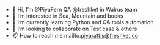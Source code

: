 - 👋 Hi, I’m @PiyaFern QA @freshket in Walrus team
- 👀 I’m interested in Sea, Mountain and books
- 🌱 I’m currently learning Python and QA tools automation
- 💞️ I’m looking to collaborate on Test case & others
- 📫 How to reach me mailto:piyaratt.s@freshket.co

<!---
PiyaFern/PiyaFern is a ✨ special ✨ repository because its `README.md` (this file) appears on your GitHub profile.
You can click the Preview link to take a look at your changes.
--->
